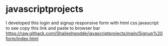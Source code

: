 # javascriptprojects
I developed this login and signup responsive form with html css javascript
to see copy this link and paste to browser bar
https://raw.githack.com/Shaileshgodde/javascriptprojects/main/Signup%20form/index.html

